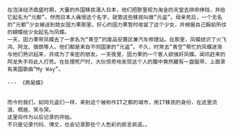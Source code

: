     在泡沫经济鼎盛时期，大量的外国移民涌入日本，他们把那里视为淘金的天堂去拼命挣钱，并给它起名为“元都”。然而日本人痛恨这个名字，就管这些移民叫做“元盗”。母亲死后，一个无名的“元都”少女被送到妓女固力果那里。好心的固力果暂时收留了这个少女，并根据自己胸前所纹的蝴蝶给少女起名为凤蝶。
    一天，固力果带凤蝶去了一家名为“青空”的废品安置区兼汽车修理站。在那里，凤蝶结识了火飞鸿、阿龙、狼朗等人，他们都是来自不同国家的“元盗”。不久，时常去“青空”帮忙的凤蝶逐渐与他们熟识起来，并成为了亲密的朋友。一天夜里，固力果的一个客人欲强奸凤蝶。闻讯赶来的阿龙失手将此人打死。在处理死尸时，大伙惊奇地发现这个人的腹中竟然藏有一盘磁带，上面录有美国歌曲“My Way”。
                                                                                              --- 《燕尾蝶》


    而今的我们，如同元盗们一样，来到这个被称作IT之都的城市，用IT移民的身份，在这里流浪、栖居、笑与哭。
    这里将作为以后记录的开始。
    不只是记录代码、博文，也会记录那些个人色彩的疯言疯语。。

